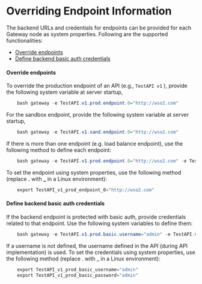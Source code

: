 # Overriding Endpoint Information

The backend URLs and credentials for endpoints can be provided for each Gateway node as system properties. Following are the supported functionalities:

-   [Override endpoints](#OverridingEndpointInformation-Overrideendpoints)
-   [Define backend basic auth credentials](#OverridingEndpointInformation-Definebackendbasicauthcredentials)

#### Override endpoints

To override the production endpoint of an API (e.g., `TestAPI v1` ), provide the following system variable at server startup,

``` java
    bash gateway -e TestAPI.v1.prod.endpoint.0="http://wso2.com"
```

For the sandbox endpoint, provide the following system variable at server startup,

``` java
    bash gateway -e TestAPI.v1.sand.endpoint.0="http://wso2.com"
```

If there is more than one endpoint (e.g. load balance endpoint), use the following method to define each endpoint:

``` java
    bash gateway -e TestAPI.v1.prod.endpoint.0="http://wso2.com" -e TestAPI.v1.prod.endpoint.1="http://support.wso2.com"
```

To set the endpoint using system properties, use the following method (replace **.** with **\_** in a Linux environment):

``` java
    export TestAPI_v1_prod_endpoint_0="http://wso2.com"
```

#### Define backend basic auth credentials

If the backend endpoint is protected with basic auth, provide credentials related to that endpoint. Use the following system variables to define them:

``` java
    bash gateway -e TestAPI.v1.prod.basic.username="admin" -e TestAPI.v1.basic.password="admin"
```

If a username is not defined, the username defined in the API (during API implementation) is used. To set the credentials using system properties, use the following method (replace . with \_ in a Linux environment):

``` java
    export TestAPI_v1_prod_basic_username="admin"
    export TestAPI_v1_prod_basic_password="admin"
```
